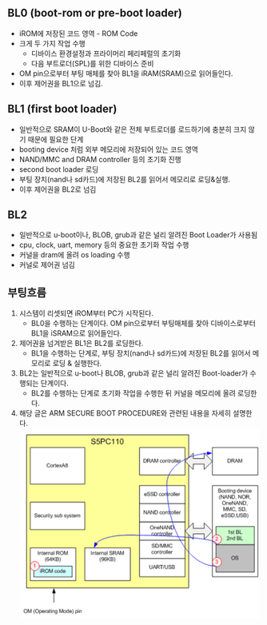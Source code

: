 ## BL0 (boot-rom or pre-boot loader)
- iROM에 저장된 코드 영역 - ROM Code
- 크게 두 가지 작업 수행
    - 디바이스 환경설정과 프라이머리 페리페럴의 초기화
    - 다음 부트로더(SPL)를 위한 디바이스 준비
- OM pin으로부터 부팅 매체를 찾아 BL1을 iRAM(SRAM)으로 읽어들인다. 
- 이후 제어권을 BL1으로 넘김.

## BL1 (first boot loader)
- 일반적으로 SRAM이 U-Boot와 같은 전체 부트로더를 로드하기에 충분히 크지 않기 때문에 필요한 단계
- booting device 처럼 외부 메모리에 저장되어 있는 코드 영역
- NAND/MMC and DRAM controller 등의 초기화 진행
- second boot loader 로딩
- 부팅 장치(nand나 sd카드)에 저장된 BL2를 읽어서 메모리로 로딩&실행.
- 이후 제어권을 BL2로 넘김

## BL2
- 일반적으로 u-boot이나, BLOB, grub과 같은 널리 알려진 Boot Loader가 사용됨
- cpu, clock, uart, memory 등의 중요한 초기화 작업 수행
- 커널을 dram에 올려 os loading 수행
- 커널로 제어권 넘김

## 부팅흐름
1. 시스템이 리셋되면 iROM부터 PC가 시작된다.
    - BL0을 수행하는 단계이다. OM pin으로부터 부팅매체를 찾아 디바이스로부터 BL1을 iSRAM으로 읽어들인다. 
2. 제어권을 넘겨받은 BL1은 BL2를 로딩한다.
    - BL1을 수행하는 단계로, 부팅 장치(nand나 sd카드)에 저장된 BL2를 읽어서 메모리로 로딩 & 실행한다. 
3. BL2는 일반적으로 u-boot나 BLOB, grub과 같은 널리 알려진 Boot-loader가 수행되는 단계이다.
    - BL2를 수행하는 단계로 초기화 작업을 수행한 뒤 커널을 메모리에 올려 로딩한다. 
4. 해당 글은 ARM SECURE BOOT PROCEDURE와 관련된 내용을 자세히 설명한다.
![alt text](img/image.png)